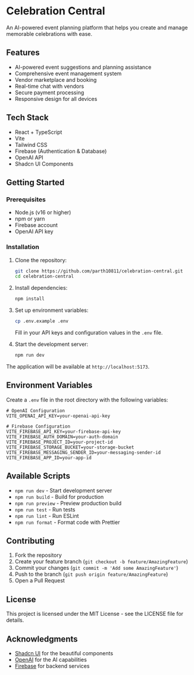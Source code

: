 # Celebration Central

An AI-powered event planning platform that helps you create and manage memorable celebrations with ease.

## Features

- AI-powered event suggestions and planning assistance
- Comprehensive event management system
- Vendor marketplace and booking
- Real-time chat with vendors
- Secure payment processing
- Responsive design for all devices

## Tech Stack

- React + TypeScript
- Vite
- Tailwind CSS
- Firebase (Authentication & Database)
- OpenAI API
- Shadcn UI Components

## Getting Started

### Prerequisites

- Node.js (v16 or higher)
- npm or yarn
- Firebase account
- OpenAI API key

### Installation

1. Clone the repository:
   ```bash
   git clone https://github.com/parth10811/celebration-central.git
   cd celebration-central
   ```

2. Install dependencies:
   ```bash
   npm install
   ```

3. Set up environment variables:
   ```bash
   cp .env.example .env
   ```
   Fill in your API keys and configuration values in the `.env` file.

4. Start the development server:
   ```bash
   npm run dev
   ```

The application will be available at `http://localhost:5173`.

## Environment Variables

Create a `.env` file in the root directory with the following variables:

```env
# OpenAI Configuration
VITE_OPENAI_API_KEY=your-openai-api-key

# Firebase Configuration
VITE_FIREBASE_API_KEY=your-firebase-api-key
VITE_FIREBASE_AUTH_DOMAIN=your-auth-domain
VITE_FIREBASE_PROJECT_ID=your-project-id
VITE_FIREBASE_STORAGE_BUCKET=your-storage-bucket
VITE_FIREBASE_MESSAGING_SENDER_ID=your-messaging-sender-id
VITE_FIREBASE_APP_ID=your-app-id
```

## Available Scripts

- `npm run dev` - Start development server
- `npm run build` - Build for production
- `npm run preview` - Preview production build
- `npm run test` - Run tests
- `npm run lint` - Run ESLint
- `npm run format` - Format code with Prettier

## Contributing

1. Fork the repository
2. Create your feature branch (`git checkout -b feature/AmazingFeature`)
3. Commit your changes (`git commit -m 'Add some AmazingFeature'`)
4. Push to the branch (`git push origin feature/AmazingFeature`)
5. Open a Pull Request

## License

This project is licensed under the MIT License - see the LICENSE file for details.

## Acknowledgments

- [Shadcn UI](https://ui.shadcn.com/) for the beautiful components
- [OpenAI](https://openai.com/) for the AI capabilities
- [Firebase](https://firebase.google.com/) for backend services
